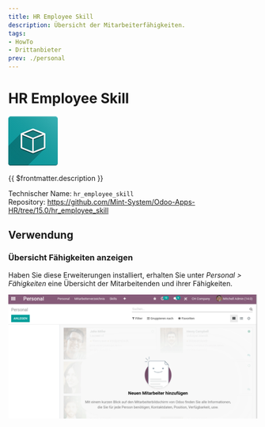 ```yaml
---
title: HR Employee Skill
description: Übersicht der Mitarbeiterfähigkeiten.
tags:
- HowTo
- Drittanbieter
prev: ./personal
---
```

# HR Employee Skill
![icon_oms_box](attachments/icon_oms_box.png)

{{ $frontmatter.description }}

Technischer Name: `hr_employee_skill`\
Repository: <https://github.com/Mint-System/Odoo-Apps-HR/tree/15.0/hr_employee_skill>

## Verwendung

### Übersicht Fähigkeiten anzeigen

Haben Sie diese Erweiterungen installiert, erhalten Sie unter *Personal > Fähigkeiten* eine Übersicht der Mitarbeitenden und ihrer Fähigkeiten.

![HR Employee Skill](attachments/HR%20Employee%20Skill.gif)